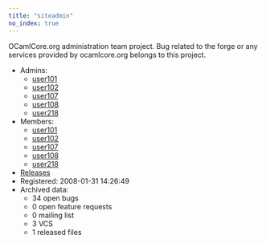 ```yaml
---
title: "siteadmin"
no_index: true
---
```


OCamlCore.org administration team project. Bug related to the forge or any services provided by ocamlcore.org belongs to this project.


* Admins:
  * [user101](/users/user101)
  * [user102](/users/user102)
  * [user107](/users/user107)
  * [user108](/users/user108)
  * [user218](/users/user218)
* Members:
  * [user101](/users/user101)
  * [user102](/users/user102)
  * [user107](/users/user107)
  * [user108](/users/user108)
  * [user218](/users/user218)
* [Releases](https://download.ocamlcore.org/siteadmin)
* Registered: 2008-01-31 14:26:49
* Archived data:
  * 34 open bugs
  * 0 open feature requests
  * 0 mailing list
  * 3 VCS
  * 1 released files
